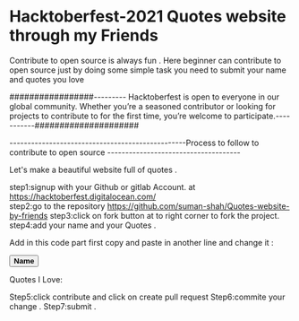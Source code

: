 # Hacktoberfest-2021 Quotes website through my Friends
Contribute to open source is always fun . Here beginner can contribute to open source just by doing some simple task you need to submit your name and quotes you love

#################--------- Hacktoberfest is open to everyone in our global community. Whether you’re a seasoned contributor or looking for projects to contribute to for the first time, you’re welcome to participate.-----------#####################                       

-------------------------------------------------Process to follow to contribute to open source -------------------------------------

Let's make a beautiful website full of quotes .

step1:signup with your Github or gitlab Account. at https://hacktoberfest.digitalocean.com/                                        
step2:go to the repository https://github.com/suman-shah/Quotes-website-by-friends
step3:click on fork button at to right corner to fork the project.
step4:add your name and your Quotes .

Add in this code part first copy and paste in another line and change it :

<button><b>Name</b></button>
<p>Quotes I Love:   </p>

Step5:click contribute and click on create pull request 
Step6:commite your change .
Step7:submit .

